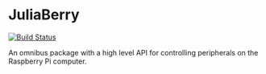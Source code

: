 # JuliaBerry

[![Build Status](https://travis-ci.org/aviks/JuliaBerry.jl.svg?branch=master)](https://travis-ci.org/aviks/JuliaBerry.jl)

An omnibus package with a high level API for controlling peripherals on the Raspberry Pi computer. 
